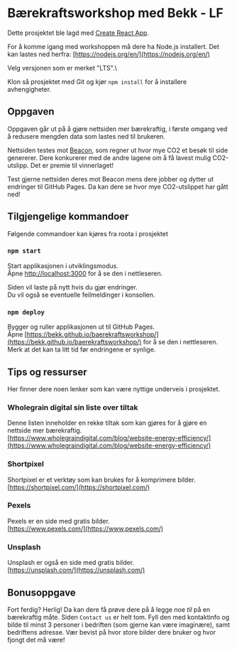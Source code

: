 # Bærekraftsworkshop med Bekk - LF

Dette prosjektet ble lagd med [Create React App](https://github.com/facebook/create-react-app).

For å komme igang med workshoppen må dere ha Node.js installert. Det kan lastes ned herfra: [https://nodejs.org/en/](https://nodejs.org/en/)

Velg versjonen som er merket "LTS".\

Klon så prosjektet med Git og kjør `npm install` for å installere avhengigheter.

## Oppgaven

Oppgaven går ut på å gjøre nettsiden mer bærekraftig, i første omgang ved å redusere mengden data som lastes ned til brukeren.

Nettsiden testes mot [Beacon](https://digitalbeacon.co/), som regner ut hvor mye CO2 et besøk til side genererer. Dere konkurerer med de andre lagene om å få lavest mulig CO2-utslipp. Det er premie til vinnerlaget!

Test gjerne nettsiden deres mot Beacon mens dere jobber og dytter ut endringer til GitHub Pages. Da kan dere se hvor mye CO2-utslippet har gått ned!

## Tilgjengelige kommandoer

Følgende commandoer kan kjøres fra roota i prosjektet

### `npm start`

Start applikasjonen i utviklingsmodus.\
Åpne [http://localhost:3000](http://localhost:3000) for å se den i nettleseren.

Siden vil laste på nytt hvis du gjør endringer.\
Du vil også se eventuelle feilmeldinger i konsollen.

### `npm deploy`

Bygger og ruller applikasjonen ut til GitHub Pages.\
Åpne [https://bekk.github.io/baerekraftsworkshop/](https://bekk.github.io/baerekraftsworkshop/) for å se den i nettleseren.\
Merk at det kan ta litt tid før endringene er synlige.

## Tips og ressurser

Her finner dere noen lenker som kan være nyttige underveis i prosjektet.

### Wholegrain digital sin liste over tiltak

Denne listen inneholder en rekke tiltak som kan gjøres for å gjøre en nettside mer bærekraftig.\
[https://www.wholegraindigital.com/blog/website-energy-efficiency/](https://www.wholegraindigital.com/blog/website-energy-efficiency/)

### Shortpixel

Shortpixel er et verktøy som kan brukes for å komprimere bilder.\
[https://shortpixel.com/](https://shortpixel.com/)

### Pexels

Pexels er en side med gratis bilder.\
[https://www.pexels.com/](https://www.pexels.com/)

### Unsplash

Unsplash er også en side med gratis bilder.\
[https://unsplash.com/](https://unsplash.com/)

## Bonusoppgave

Fort ferdig? Herlig! Da kan dere få prøve dere på å legge noe _til_ på en bærekraftig måte. Siden `Contact us` er helt tom. Fyll den med kontaktinfo og bilde til minst 3 personer i bedriften (som gjerne kan være imaginære), samt bedriftens adresse. Vær bevist på hvor store bilder dere bruker og hvor fjongt det må være!
